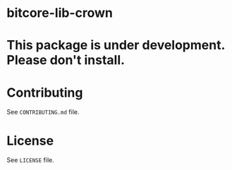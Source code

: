 bitcore-lib-crown
=================

# This package is under development. Please don't install.

Contributing
============

See `CONTRIBUTING.md` file.

License
=======

See `LICENSE` file.
